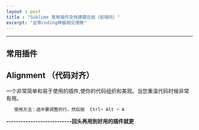 ```yaml
---
layout : post
title : "Sublime 常用插件及快捷键总结（前端向）"
excerpt: "此等coding神器相见恨晚"
---
```


****

## 常用插件



## Alignment （代码对齐）

一个非常简单和易于使用的插件,使你的代码组织和美观。当您重温代码时候非常有用。

```javascript   
   使用方法：选中要调整的行，然后按  Ctrl+ Alt + A
```


**---------------------------回头再用到好用的插件就更**




